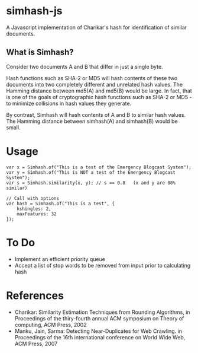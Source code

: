 # simhash-js

A Javascript implementation of Charikar's hash for identification of similar documents. 


## What is Simhash?
Consider two documents A and B that differ in just a single byte. 

Hash functions such as SHA-2 or MD5 will hash contents of these two documents into two completely different and unrelated hash values. The Hamming distance between md5(A) and md5(B) would be large. In fact, that is one of the goals of cryptographic hash functions such as SHA-2 or MD5 - to minimize collisions in hash values they generate.

By contrast, Simhash will hash contents of A and B to similar hash values. The Hamming distance between simhash(A) and simhash(B) would be small.

# Usage
    var x = Simhash.of("This is a test of the Emergency Blogcast System");
    var y = Simhash.of("This is NOT a test of the Emergency Blogcast System");
    var s = Simhash.similarity(x, y); // s == 0.8   (x and y are 80% similar)

    // Call with options
    var hash = Simhash.of("This is a test", {
        kshingles: 2,
        maxFeatures: 32    
    });

# To Do
* Implement an efficient priority queue
* Accept a list of stop words to be removed from input prior to calculating hash

# References

* Charikar: Similarity Estimation Techniques from Rounding Algorithms, in Proceedings of the thiry-fourth annual ACM symposium on Theory of computing, ACM Press, 2002
* Manku, Jain, Sarma: Detecting Near-Duplicates for Web Crawling. in Proceedings of the 16th international conference on World Wide Web, ACM Press, 2007

